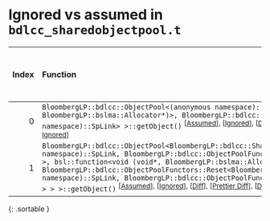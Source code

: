 # Ignored vs assumed in `bdlcc_sharedobjectpool.t`

<script src="../sorttable.js"></script>

|   Index | Function                                                                                                                                                                                                                                                                                                                                                                                                                                                                                                                                                                                                                                                                                             |   Difference in number of lines |   Function size difference in bytes |   Number of lines in assumed build |   Number of bytes in assumed build |   Number of lines in ignored build |   Number of bytes in ignored build |
|--------:|:-----------------------------------------------------------------------------------------------------------------------------------------------------------------------------------------------------------------------------------------------------------------------------------------------------------------------------------------------------------------------------------------------------------------------------------------------------------------------------------------------------------------------------------------------------------------------------------------------------------------------------------------------------------------------------------------------------|--------------------------------:|------------------------------------:|-----------------------------------:|-----------------------------------:|-----------------------------------:|-----------------------------------:|
|       0 | `BloombergLP::bdlcc::ObjectPool<(anonymous namespace)::SpLink, bsl::function<void (void*, BloombergLP::bslma::Allocator*)>, BloombergLP::bdlcc::ObjectPoolFunctors::Nil<(anonymous namespace)::SpLink> >::getObject()` <sup>\[[Assumed](0-assume)\], \[[Ignored](0-none)\], \[[Diff](0.diff.html)\], \[[Prettier Diff](0-diff.html)\], \[[Decompiled Assumed](0-assume-decompiled.txt)\], \[[Decompiled Ignored](0-none-decompiled.txt)\]</sup>                                                                                                                                                                                                                                                      |                              -2 |                                 -16 |                                180 |                                608 |                                182 |                                624 |
|       1 | `BloombergLP::bdlcc::ObjectPool<BloombergLP::bdlcc::SharedObjectPool_Rep<(anonymous namespace)::SpLink, BloombergLP::bdlcc::ObjectPoolFunctors::Reset<(anonymous namespace)::SpLink> >, bsl::function<void (void*, BloombergLP::bslma::Allocator*)>, BloombergLP::bdlcc::ObjectPoolFunctors::Reset<BloombergLP::bdlcc::SharedObjectPool_Rep<(anonymous namespace)::SpLink, BloombergLP::bdlcc::ObjectPoolFunctors::Reset<(anonymous namespace)::SpLink> > > >::getObject()` <sup>\[[Assumed](1-assume)\], \[[Ignored](1-none)\], \[[Diff](1.diff.html)\], \[[Prettier Diff](1-diff.html)\], \[[Decompiled Assumed](1-assume-decompiled.txt)\], \[[Decompiled Ignored](1-none-decompiled.txt)\]</sup> |                              -2 |                                 -16 |                                177 |                                592 |                                179 |                                608 |
{: .sortable }
